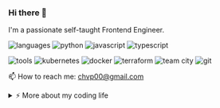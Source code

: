 ### Hi there 👋

I'm a passionate self-taught Frontend Engineer.

![languages](https://img.shields.io/static/v1?label=&message=languages:&color=111&style=flat-square)
![python](https://img.shields.io/static/v1?logo=python&label=&message=python&color=36465D&logoColor=AAA&style=flat-square&link=)
![javascript](https://img.shields.io/static/v1?logo=javascript&label=&message=JS&color=36465D&logoColor=AAA&style=flat-square)
![typescript](https://img.shields.io/static/v1?logo=typescript&label=&message=TS&color=36465D&logoColor=AAA&style=flat-square)

![tools](https://img.shields.io/static/v1?label=&message=tools:&color=111&style=flat-square)
![kubernetes](https://img.shields.io/static/v1?logo=kubernetes&label=&message=kubernetes&color=36465D&logoColor=AAA&style=flat-square)
![docker](https://img.shields.io/static/v1?logo=docker&label=&message=docker&color=36465D&logoColor=AAA&style=flat-square)
![terraform](https://img.shields.io/static/v1?logo=terraform&label=&message=terraform&color=36465D&logoColor=AAA&style=flat-square)
![team city](https://img.shields.io/static/v1?logo=teamcity&label=&message=teamcity&color=36465D&logoColor=AAA&style=flat-square)
![git](https://img.shields.io/static/v1?logo=git&label=&message=git&color=36465D&logoColor=AAA&style=flat-square)

📫 How to reach me: chvp00@gmail.com

<details>

<summary>⚡️ More about my coding life</summary>
<br />
  
[![Flunt1k GitHub Stats](https://awesome-github-stats.azurewebsites.net/user-stats/Flunt1k?cardType=level&theme=github-dark)](https://git.io/awesome-stats-card)

[![Top Langs](https://github-readme-stats.vercel.app/api/top-langs/?username=flunt1k&layout=compact&theme=tokyonight)](https://github.com/anuraghazra/github-readme-stats)
  
</details>

